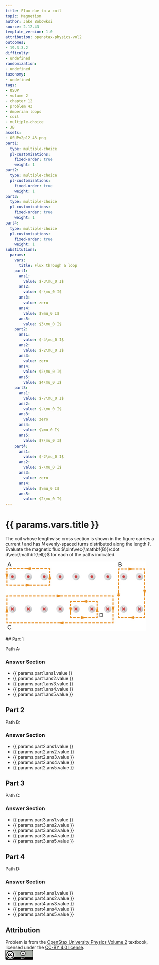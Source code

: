 ```yaml
---
title: Flux due to a coil
topic: Magnetism
author: Jake Bobowksi
source: 2.12.43
template_version: 1.0
attribution: openstax-physics-vol2
outcomes:
- 19.3.3.2
difficulty:
- undefined
randomization:
- undefined
taxonomy:
- undefined
tags:
- OSUP
- volume 2
- chapter 12
- problem 43
- Amperian loops
- coil
- multiple-choice
- JB
assets:
- OSUPv2p12_43.png
part1:
  type: multiple-choice
  pl-customizations:
    fixed-order: true
    weight: 1
part2:
  type: multiple-choice
  pl-customizations:
    fixed-order: true
    weight: 1
part3:
  type: multiple-choice
  pl-customizations:
    fixed-order: true
    weight: 1
part4:
  type: multiple-choice
  pl-customizations:
    fixed-order: true
    weight: 1
substitutions:
  params:
    vars:
      title: Flux through a loop
    part1:
      ans1:
        value: $-3\mu_0 I$
      ans2:
        value: $-\mu_0 I$
      ans3:
        value: zero
      ans4:
        value: $\mu_0 I$
      ans5:
        value: $3\mu_0 I$
    part2:
      ans1:
        value: $-4\mu_0 I$
      ans2:
        value: $-2\mu_0 I$
      ans3:
        value: zero
      ans4:
        value: $2\mu_0 I$
      ans5:
        value: $4\mu_0 I$
    part3:
      ans1:
        value: $-7\mu_0 I$
      ans2:
        value: $-\mu_0 I$
      ans3:
        value: zero
      ans4:
        value: $\mu_0 I$
      ans5:
        value: $7\mu_0 I$
    part4:
      ans1:
        value: $-2\mu_0 I$
      ans2:
        value: $-\mu_0 I$
      ans3:
        value: zero
      ans4:
        value: $\mu_0 I$
      ans5:
        value: $2\mu_0 I$
---
```

# {{ params.vars.title }}
The coil whose lengthwise cross section is shown in the figure carries a current $I$ and has $N$ evenly-spaced turns distributed along the length $\ell$.
Evaluate the magnetic flux $\oint\vec{\mathbf{B}}\cdot d\vec{\mathbf{\ell}}$ for each of the paths indicated.

<img src="OSUPv2p12_43.png" width=450 alt="The cross section of a coil with various Amperian loops">
<p></p>
## Part 1

Path A:

### Answer Section

- {{ params.part1.ans1.value }}
- {{ params.part1.ans2.value }}
- {{ params.part1.ans3.value }}
- {{ params.part1.ans4.value }}
- {{ params.part1.ans5.value }}
## Part 2

Path B:

### Answer Section

- {{ params.part2.ans1.value }}
- {{ params.part2.ans2.value }}
- {{ params.part2.ans3.value }}
- {{ params.part2.ans4.value }}
- {{ params.part2.ans5.value }}
## Part 3

Path C:

### Answer Section

- {{ params.part3.ans1.value }}
- {{ params.part3.ans2.value }}
- {{ params.part3.ans3.value }}
- {{ params.part3.ans4.value }}
- {{ params.part3.ans5.value }}
## Part 4

Path D:

### Answer Section

- {{ params.part4.ans1.value }}
- {{ params.part4.ans2.value }}
- {{ params.part4.ans3.value }}
- {{ params.part4.ans4.value }}
- {{ params.part4.ans5.value }}

## Attribution

Problem is from the [OpenStax University Physics Volume 2](https://openstax.org/details/books/university-physics-volume-2) textbook, licensed under the [CC-BY 4.0 license](https://creativecommons.org/licenses/by/4.0/).<br>![Image representing the Creative Commons 4.0 BY license.](https://raw.githubusercontent.com/firasm/bits/master/by.png)